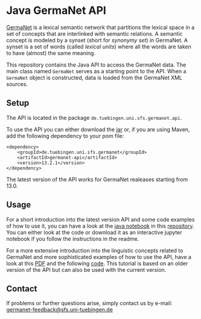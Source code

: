 Java GermaNet API
============

[GermaNet](https://uni-tuebingen.de/de/142806) is a lexical semantic network that partitions the lexical
space in a set of concepts that are interlinked with semantic relations.
A semantic concept is modeled by a synset (short for *synonymy set*) in
GermaNet. A synset is a set of words (called *lexical units*) where all
the words are taken to have (almost) the same meaning.

This repository contains the Java API to access the GermaNet data. The main class named `GermaNet` serves as a starting point to the API.
When a `GermaNet` object is constructed, data is loaded from the
GermaNet XML sources.

Setup
--------------------

The API is located in the package `de.tuebingen.uni.sfs.germanet.api`.

To use the API you can either download the [jar](https://search.maven.org/artifact/de.tuebingen.uni.sfs.germanet/germanet-api) or, if you are using Maven, add the following dependency to your pom file:
```
<dependency>
    <groupId>de.tuebingen.uni.sfs.germanet</groupId>
    <artifactId>germanet-api</artifactId>
    <version>13.2.1</version>
</dependency>
```
The latest version of the API works for GermaNet realeases starting from 13.0. 

Usage
------------
For a short introduction into the latest version API and some code examples of how to use it, you can have a look at the [java notebook](https://github.com/Germanet-sfs/germanetTutorials/blob/master/javaAPI/tutorial_R15.ipynb) in this [repository](https://github.com/Germanet-sfs/germanetTutorials). You can either look at the code or download it as an interactive jupyter notebook if you follow the instructions in the readme.

For a more extensive introduction into the linguistic concepts related to GermaNet and more sophisticated examples of how to use the API, have a look at this [PDF](https://github.com/Germanet-sfs/GermaNetApi/blob/master/documentation/tutorial/GermaNetTutorial13.0.pdf) and the following [code](https://github.com/Germanet-sfs/GermaNetApi/blob/master/src/test/java/HypernymGraph.java). This tutorial is based on an older version of the API but can also be used with the current version.

Contact
---------
If problems or further questions arise, simply contact us by e-mail: germanet-feedback@sfs.uni-tuebingen.de
